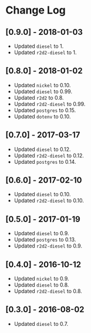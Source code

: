 # Change Log

## [0.9.0] - 2018-01-03

* Updated `diesel` to 1.
* Updated `r2d2-diesel` to 1.

## [0.8.0] - 2018-01-02

* Updated `nickel` to 0.10.
* Updated `diesel` to 0.99.
* Updated `r2d2` to 0.8.
* Updated `r2d2-diesel` to 0.99.
* Updated `postgres` to 0.15.
* Updated `dotenv` to 0.10.

## [0.7.0] - 2017-03-17

* Updated `diesel` to 0.12.
* Updated `r2d2-diesel` to 0.12.
* Updated `postgres` to 0.14.

## [0.6.0] - 2017-02-10

* Updated `diesel` to 0.10.
* Updated `r2d2-diesel` to 0.10.

## [0.5.0] - 2017-01-19

* Updated `diesel` to 0.9.
* Updated `postgres` to 0.13.
* Updated `r2d2-diesel` to 0.9.

## [0.4.0] - 2016-10-12

* Updated `nickel` to 0.9.
* Updated `diesel` to 0.8.
* Updated `r2d2-diesel` to 0.8.

## [0.3.0] - 2016-08-02

* Updated `diesel` to 0.7.
